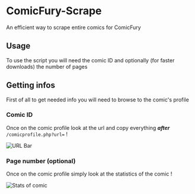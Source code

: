 # ComicFury-Scrape

An efficient way to scrape entire comics for ComicFury

## Usage

To use the script you will need the comic ID and optionally (for faster downloads) the number of pages

## Getting infos  

First of all to get needed info you will need to browse to the comic's profile  

### Comic ID

Once on the comic profile look at the url and copy everything ***after*** `/comicprofile.php?url=` !

![URL Bar](https://cdn.discordapp.com/attachments/622744241243684864/1110643013979492423/image.png)

### Page number (optional)

Once on the comic profile simply look at the statistics of the comic !

![Stats of comic](https://cdn.discordapp.com/attachments/622744241243684864/1110643758040621056/image.png)
